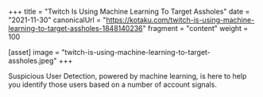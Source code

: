 +++
title = "Twitch Is Using Machine Learning To Target Assholes"
date = "2021-11-30"
canonicalUrl = "https://kotaku.com/twitch-is-using-machine-learning-to-target-assholes-1848140236"
fragment = "content"
weight = 100

[asset]
    image = "twitch-is-using-machine-learning-to-target-assholes.jpeg"
+++

Suspicious User Detection, powered by machine learning, is here to help you 
identify those users based on a number of account signals.
